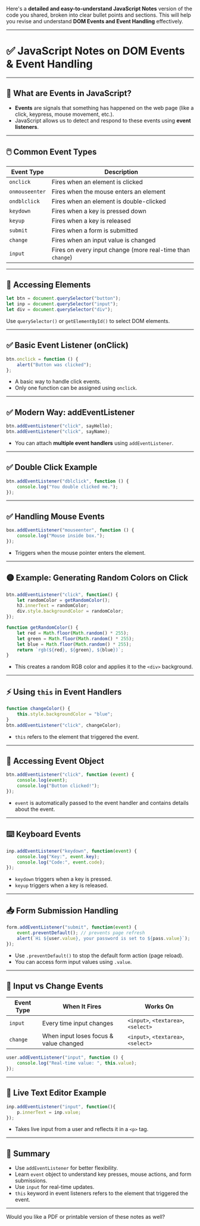 Here's a **detailed and easy-to-understand JavaScript Notes** version of the code you shared, broken into clear bullet points and sections. This will help you revise and understand **DOM Events and Event Handling** effectively.

---

# ✅ JavaScript Notes on DOM Events & Event Handling

---

## 📌 What are Events in JavaScript?

* **Events** are signals that something has happened on the web page (like a click, keypress, mouse movement, etc.).
* JavaScript allows us to detect and respond to these events using **event listeners**.

---

## 🖱️ Common Event Types

| Event Type     | Description                                                |
| -------------- | ---------------------------------------------------------- |
| `onclick`      | Fires when an element is clicked                           |
| `onmouseenter` | Fires when the mouse enters an element                     |
| `ondblclick`   | Fires when an element is double-clicked                    |
| `keydown`      | Fires when a key is pressed down                           |
| `keyup`        | Fires when a key is released                               |
| `submit`       | Fires when a form is submitted                             |
| `change`       | Fires when an input value is changed                       |
| `input`        | Fires on every input change (more real-time than `change`) |

---

## 🧠 Accessing Elements

```js
let btn = document.querySelector("button");
let inp = document.querySelector("input");
let div = document.querySelector("div");
```

Use `querySelector()` or `getElementById()` to select DOM elements.

---

## ✅ Basic Event Listener (onClick)

```js
btn.onclick = function () {
    alert("Button was clicked");
};
```

* A basic way to handle click events.
* Only one function can be assigned using `onclick`.

---

## ✅ Modern Way: addEventListener

```js
btn.addEventListener("click", sayHello);
btn.addEventListener("click", sayName);
```

* You can attach **multiple event handlers** using `addEventListener`.

---

## ✅ Double Click Example

```js
btn.addEventListener("dblclick", function () {
    console.log("You double clicked me.");
});
```

---

## ✅ Handling Mouse Events

```js
box.addEventListener("mouseenter", function () {
    console.log("Mouse inside box.");
});
```

* Triggers when the mouse pointer enters the element.

---

## 🟡 Example: Generating Random Colors on Click

```js
btn.addEventListener("click", function() {
    let randomColor = getRandomColor();
    h3.innerText = randomColor;
    div.style.backgroundColor = randomColor;
});
```

```js
function getRandomColor() {
    let red = Math.floor(Math.random() * 255);
    let green = Math.floor(Math.random() * 255);
    let blue = Math.floor(Math.random() * 255);
    return `rgb(${red}, ${green}, ${blue})`;
}
```

* This creates a random RGB color and applies it to the `<div>` background.

---

## ⚡ Using `this` in Event Handlers

```js
function changeColor() {
    this.style.backgroundColor = "blue";
}
btn.addEventListener("click", changeColor);
```

* `this` refers to the element that triggered the event.

---

## 🧷 Accessing Event Object

```js
btn.addEventListener("click", function (event) {
    console.log(event);
    console.log("Button clicked!");
});
```

* `event` is automatically passed to the event handler and contains details about the event.

---

## ⌨️ Keyboard Events

```js
inp.addEventListener("keydown", function(event) {
    console.log("Key:", event.key);
    console.log("Code:", event.code);
});
```

* `keydown` triggers when a key is pressed.
* `keyup` triggers when a key is released.

---

## 📥 Form Submission Handling

```js
form.addEventListener("submit", function(event) {
    event.preventDefault(); // prevents page refresh
    alert(`Hi ${user.value}, your password is set to ${pass.value}`);
});
```

* Use `.preventDefault()` to stop the default form action (page reload).
* You can access form input values using `.value`.

---

## 📝 Input vs Change Events

| Event Type | When It Fires                          | Works On                            |
| ---------- | -------------------------------------- | ----------------------------------- |
| `input`    | Every time input changes               | `<input>`, `<textarea>`, `<select>` |
| `change`   | When input loses focus & value changed | `<input>`, `<textarea>`, `<select>` |

```js
user.addEventListener("input", function () {
    console.log("Real-time value: ", this.value);
});
```

---

## 🔄 Live Text Editor Example

```js
inp.addEventListener("input", function(){
    p.innerText = inp.value;
});
```

* Takes live input from a user and reflects it in a `<p>` tag.

---

## 🧩 Summary

* Use `addEventListener` for better flexibility.
* Learn `event` object to understand key presses, mouse actions, and form submissions.
* Use `input` for real-time updates.
* `this` keyword in event listeners refers to the element that triggered the event.

---

Would you like a PDF or printable version of these notes as well?
